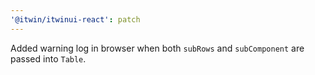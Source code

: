 ```yaml
---
'@itwin/itwinui-react': patch
---
```


Added warning log in browser when both `subRows` and `subComponent` are passed into `Table`.

